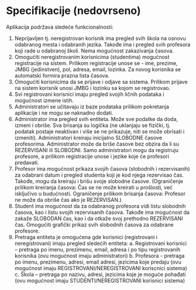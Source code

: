 # Specifikacije (nedovrseno)
Aplikacija podržava sledeće funkcionalnosti:
1. Neprijavljen tj. neregistrovan korisnik ima pregled svih škola na osnovu odabranog mesta i odabranih jezika. Takođe ima i pregled svih profesora koji rade u odabranoj školi. Nema mogućnost zakazivanja časova.
2. Omogućiti neregistrovanim korisnicima (studentima) mogućnost registracije na sistem. Prilikom registracije unose se - ime, prezime, JMBG (jedinstven), pol, adresa, email, lozinka. Za novog korisnika se automatski formira prazna lista časova.
3. Omogućiti korisnicima da se prijave i odjave sa sistema. Prilikom prijave na sistem korisnik unosi JMBG i lozinku sa kojom se registrovao.
4. Svi registrovani korisnici imaju pregled svojih ličnih podataka i mogućnost izmene istih.
5. Administratori se učitavaju iz baze podataka prilikom pokretanja aplikacije i ne mogu se naknadno dodati.
6. Administrator ima pregled svih entiteta. Može sve podatke da doda, izmeni i obriše. Sva brisanja su logička (ne uklanjaju se fizički, tj. podatak postaje neaktivan i više se ne prikazuje, niti se može obrisati i izmeniti). Administratori kreiraju inicijalno SLOBODNE časove profesorima. Administrator može da briše časove bez obzira da li su REZERVISANI ili SLOBODNI. Samo administratori mogu da registruju profesore, a prilikom registracije unose i jezike koje će profesori predavati.
7. Profesor ima mogućnost prikaza svojih časova (slobodnih i rezervisanih) za odabrani datum i pregled studenta koji je kod njega rezervisao čas. Takođe, mogu da kreiraju i brišu svoje slobodne
časove. (Ograničenje prilikom kreiranja časova: Čas se ne može kreirati u prošlosti, već isključivo u budućnosti. Ograničenje prilikom brisanja časova: Profesor ne može da obriše čas ako je REZERVISAN.)
8. Student ima mogućnost da za odabranog profesora vidi listu slobodnih časova, kao i listu svojih rezervisanih časova. Takođe ima mogućnost da zakaže SLOBODAN čas, kao i da otkaže svoj prethodno REZERVISANI čas. Omogućiti grafički prikaz svih slobodnih časova za odabrane profesore.
9. Pretraga entiteta je omogućena gde korisnici (registrovani i neregistrovani) imaju pregled sledećih entiteta:
a. Registrovani korisnici – pretraga po imenu, prezimenu, email, adresa i po tipu registrovanih korisnika (ovu mogućnost imaju administratori)
b. Profesora - pretraga po imenu, prezimenu, adresi, email adresi, jezicima koje predaju (ovu mogućnost imaju REGISTROVANI/NEREGISTROVANI koriscnici sistema)
c. Škola – pretraga po nazivu, adresi, jezicima koje je moguće pohađati (ovu mogućnost imaju STUDENTI/NEREGISTROVANI korisnici sistema)
